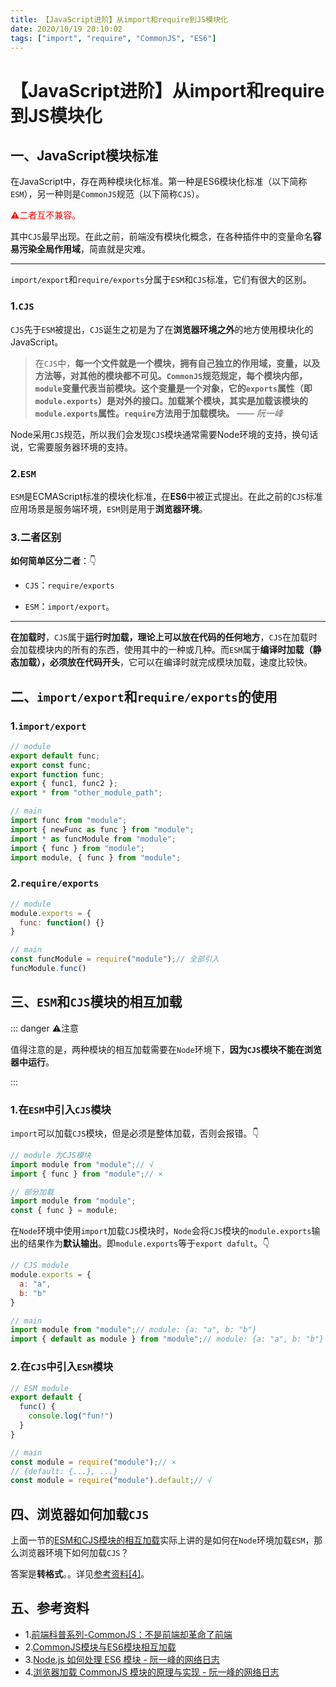 ```yaml
---
title: 【JavaScript进阶】从import和require到JS模块化
date: 2020/10/19 20:10:02
tags: ["import", "require", "CommonJS", "ES6"]
---
```


# 【JavaScript进阶】从import和require到JS模块化

<ClientOnly>
  <display-bar :displayData="$frontmatter"></display-bar>
</ClientOnly>

## 一、JavaScript模块标准

在JavaScript中，存在两种模块化标准。第一种是ES6模块化标准（以下简称`ESM`），另一种则是`CommonJS`规范（以下简称`CJS`）。

<font color="red">⚠️二者互不兼容。</font>

其中`CJS`最早出现。在此之前，前端没有模块化概念，在各种插件中的变量命名**容易污染全局作用域**，简直就是灾难。

****

`import/export`和`require/exports`分属于`ESM`和`CJS`标准，它们有很大的区别。

### 1.`CJS`

`CJS`先于`ESM`被提出，`CJS`诞生之初是为了在**浏览器环境之外**的地方使用模块化的JavaScript。

> 在`CJS`中，**每一个文件就是一个模块，拥有自己独立的作用域，变量，以及方法等，对其他的模块都不可见。`CommonJS`规范规定，每个模块内部，`module`变量代表当前模块。这个变量是一个对象，它的`exports`属性（即`module.exports`）是对外的接口。加载某个模块，其实是加载该模块的`module.exports`属性。`require`方法用于加载模块。** *—— 阮一峰*

Node采用`CJS`规范，所以我们会发现`CJS`模块通常需要Node环境的支持，换句话说，它需要服务器环境的支持。

### 2.`ESM`

`ESM`是ECMAScript标准的模块化标准，在**ES6**中被正式提出。在此之前的`CJS`标准应用场景是服务端环境，`ESM`则是用于**浏览器环境**。

### 3.二者区别

**如何简单区分二者**：👇

* `CJS`：`require/exports`

* `ESM`：`import/export`。

****

**在加载时**，`CJS`属于**运行时加载，理论上可以放在代码的任何地方**，`CJS`在加载时会加载模块内的所有的东西，使用其中的一种或几种。而`ESM`属于**编译时加载（静态加载），必须放在代码开头**，它可以在编译时就完成模块加载，速度比较快。

## 二、`import/export`和`require/exports`的使用

### 1.`import/export`

```js
// module
export default func;
export const func;
export function func;
export { func1, func2 };
export * from "other_module_path";

// main
import func from "module";
import { newFunc as func } from "module";
import * as funcModule from "module";
import { func } from "module";
import module, { func } from "module";
```

### 2.`require/exports`

```js
// module
module.exports = {
  func: function() {}
}

// main
const funcModule = require("module");// 全部引入
funcModule.func()
```

## 三、`ESM`和`CJS`模块的相互加载

::: danger ⚠️注意

值得注意的是，两种模块的相互加载需要在`Node`环境下，**因为`CJS`模块不能在浏览器中运行**。

:::

### 1.在`ESM`中引入`CJS`模块

`import`可以加载`CJS`模块，但是必须是整体加载，否则会报错。👇

```js
// module 为CJS模块
import module from "module";// √
import { func } from "module";// ×

// 部分加载
import module from "module";
const { func } = module;
```

在`Node`环境中使用`import`加载`CJS`模块时，`Node`会将`CJS`模块的`module.exports`输出的结果作为**默认输出**。即`module.exports`等于`export dafult`。👇

```js
// CJS module
module.exports = {
  a: "a",
  b: "b"
}

// main
import module from "module";// module: {a: "a", b: "b"}
import { default as module } from "module";// module: {a: "a", b: "b"}
```

### 2.在`CJS`中引入`ESM`模块

```js
// ESM module
export default {
  func() {
    console.log("fun!")
  }
}

// main
const module = require("module");// ×
// {default: {...}, ...}
const module = require("module").default;// √
```

## 四、浏览器如何加载`CJS`

上面一节的[ESM和CJS模块的相互加载](#三、esm和cjs模块的相互加载)实际上讲的是如何在`Node`环境加载`ESM`，那么浏览器环境下如何加载`CJS`？

答案是**转格式**。。详见[参考资料[4]](#五、参考资料)。

## 五、参考资料

* 1.[前端科普系列-CommonJS：不是前端却革命了前端](https://zhuanlan.zhihu.com/p/113009496)
* 2.[CommonJS模块与ES6模块相互加载](https://blog.csdn.net/qq_18547381/article/details/105679955)
* 3.[Node.js 如何处理 ES6 模块 - 阮一峰的网络日志](http://www.ruanyifeng.com/blog/2020/08/how-nodejs-use-es6-module.html)
* 4.[浏览器加载 CommonJS 模块的原理与实现 - 阮一峰的网络日志](http://www.ruanyifeng.com/blog/2015/05/commonjs-in-browser.html)

